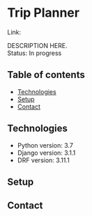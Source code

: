 # Trip Planner

Link: 

DESCRIPTION HERE.\
Status: In progress


## Table of contents
* [Technologies](#technologies)
* [Setup](#setup)
* [Contact](#contact)

## Technologies
* Python version: 3.7
* Django version: 3.1.1
* DRF version: 3.11.1

## Setup



## Contact
